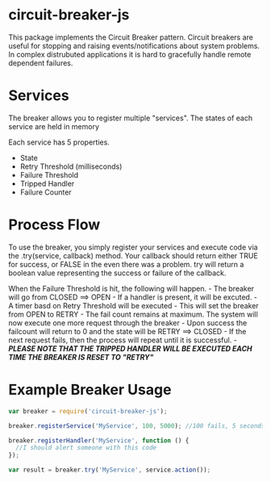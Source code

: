# circuit-breaker-js

This package implements the Circuit Breaker pattern. Circuit breakers are useful for stopping and raising events/notifications about system problems. In complex distrubuted applications it is hard to gracefully handle remote dependent failures. 

# Services

The breaker allows you to register multiple "services". The states of each service are held in memory

Each service has 5 properties.
  - State
  - Retry Threshold (milliseconds)
  - Failure Threshold
  - Tripped Handler
  - Failure Counter

# Process Flow
  To use the breaker, you simply register your services and execute code via the .try(service, callback) method.
  Your callback should return either TRUE for success, or FALSE in the even there was a problem.
  try will return a boolean value representing the success or failure of the callback.
  
  When the Failure Threshold is hit, the following will happen.
    - The breaker will go from CLOSED ==> OPEN
    - If a handler is present, it will be excuted.
    - A timer basd on Retry Threshold will be executed
      - This will set the breaker from OPEN to RETRY
      - The fail count remains at maximum. The system will now execute one more request through the breaker
      - Upon success the failcount will return to 0 and the state will be RETRY ==> CLOSED
      - If the next request fails, then the process will repeat until it is successful.
      - ***PLEASE NOTE THAT THE TRIPPED HANDLER WILL BE EXECUTED EACH TIME THE BREAKER IS RESET TO "RETRY"***


# Example Breaker Usage

```js
var breaker = require('circuit-breaker-js');

breaker.registerService('MyService', 100, 5000); //100 fails, 5 seconds

breaker.registerHandler('MyService', function () {
  //I should alert someone with this code
});

var result = breaker.try('MyService', service.action());
```
  
  
